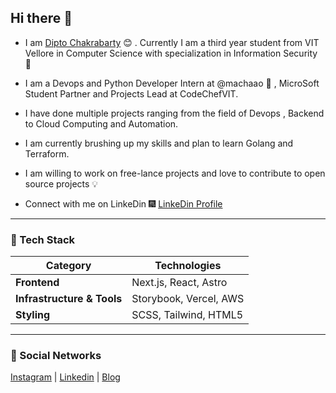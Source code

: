 ## Hi there 👋


* I am [Dipto Chakrabarty](https://www.linkedin.com/in/dipto-chakrabarty/) :blush:	 . Currently I am a third year student from VIT Vellore in Computer Science with specialization in Information Security :satellite:

* I am a Devops and Python Developer Intern at @machaao :toolbox: , MicroSoft Student Partner and Projects Lead at CodeChefVIT.

* I have done multiple projects ranging from the field of Devops , Backend to Cloud Computing and Automation.

* I am currently brushing up my skills and plan to learn Golang and Terraform.

* I am willing to work on free-lance projects and love to  contribute to open source projects :bulb:

* Connect with me on LinkeDin :fireworks: [LinkeDin Profile](https://www.linkedin.com/in/dipto-chakrabarty/)

---

### 🚀 Tech Stack

| **Category**               | **Technologies**                                                                                                                                                          |
|----------------------------|---------------------------------------------------------------------------------------------------------------------------------------------------------------------------|
| **Frontend**               | Next.js, React, Astro                                                                                                                                                   |                                                                                                                          |
| **Infrastructure & Tools** | Storybook, Vercel, AWS                                                                                                                                         |
| **Styling**                | SCSS, Tailwind, HTML5                                                                                                                                                         |

---


### 🚀 Social Networks

[Instagram](https://instagram.com/joxelpz) | [Linkedin](https://instagram.com/joxelpz) | [Blog](https://google.com/)

<!--
**joxeldv/joxeldv** is a ✨ _special_ ✨ repository because its `README.md` (this file) appears on your GitHub profile.

Here are some ideas to get you started:

- 🔭 I’m currently working on ...
- 🌱 I’m currently learning ...
- 👯 I’m looking to collaborate on ...
- 🤔 I’m looking for help with ...
- 💬 Ask me about ...
- 📫 How to reach me: ...
- 😄 Pronouns: ...
- ⚡ Fun fact: ...
-->
